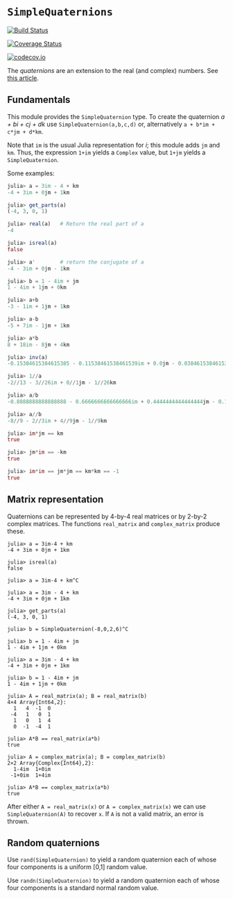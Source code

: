 # `SimpleQuaternions`



[![Build Status](https://travis-ci.org/scheinerman/SimpleQuaternions.jl.svg?branch=master)](https://travis-ci.org/scheinerman/SimpleQuaternions.jl)

[![Coverage Status](https://coveralls.io/repos/scheinerman/SimpleQuaternions.jl/badge.svg?branch=master&service=github)](https://coveralls.io/github/scheinerman/SimpleQuaternions.jl?branch=master)

[![codecov.io](http://codecov.io/github/scheinerman/SimpleQuaternions.jl/coverage.svg?branch=master)](http://codecov.io/github/scheinerman/SimpleQuaternions.jl?branch=master)

The *quaternions* are an extension to the real (and complex) numbers. See
[this article](https://en.wikipedia.org/wiki/Quaternion).

## Fundamentals

This module provides the `SimpleQuaternion` type. To create the quaternion 
*a + bi + cj + dk* use `SimpleQuaternion(a,b,c,d)` or, alternatively
`a + b*im + c*jm + d*km`. 

Note that `im` is the usual Julia representation for *i*; this module adds `jm` 
and `km`. Thus, the expression `1+im` yields a `Complex` value, but `1+jm` yields 
a `SimpleQuaternion`.

Some examples:
```julia
julia> a = 3im - 4 + km
-4 + 3im + 0jm + 1km

julia> get_parts(a)
(-4, 3, 0, 1)

julia> real(a)   # Return the real part of a
-4

julia> isreal(a)
false

julia> a'        # return the conjugate of a
-4 - 3im + 0jm - 1km

julia> b = 1 - 4im + jm
1 - 4im + 1jm + 0km

julia> a+b
-3 - 1im + 1jm + 1km

julia> a-b
-5 + 7im - 1jm + 1km

julia> a*b
8 + 18im - 8jm + 4km

julia> inv(a)
-0.15384615384615385 - 0.11538461538461539im + 0.0jm - 0.038461538461538464km

julia> 1//a
-2//13 - 3//26im + 0//1jm - 1//26km

julia> a/b
-0.8888888888888888 - 0.6666666666666666im + 0.4444444444444444jm - 0.1111111111111111km

julia> a//b
-8//9 - 2//3im + 4//9jm - 1//9km

julia> im*jm == km
true

julia> jm*im == -km
true

julia> im*im == jm*jm == km*km == -1
true
```

## Matrix representation

Quaternions can be represented by 4-by-4 real matrices or by 2-by-2 complex matrices. 
The functions `real_matrix` and `complex_matrix` produce these.
```
julia> a = 3im-4 + km
-4 + 3im + 0jm + 1km

julia> isreal(a)
false

julia> a = 3im-4 + km^C

julia> a = 3im - 4 + km
-4 + 3im + 0jm + 1km

julia> get_parts(a)
(-4, 3, 0, 1)

julia> b = SimpleQuaternion(-8,0,2,6)^C

julia> b = 1 - 4im + jm
1 - 4im + 1jm + 0km

julia> a = 3im - 4 + km
-4 + 3im + 0jm + 1km

julia> b = 1 - 4im + jm
1 - 4im + 1jm + 0km

julia> A = real_matrix(a); B = real_matrix(b)
4×4 Array{Int64,2}:
  1   4  -1  0
 -4   1   0  1
  1   0   1  4
  0  -1  -4  1

julia> A*B == real_matrix(a*b)
true

julia> A = complex_matrix(a); B = complex_matrix(b)
2×2 Array{Complex{Int64},2}:
  1-4im  1+0im
 -1+0im  1+4im

julia> A*B == complex_matrix(a*b)
true
```

After either `A = real_matrix(x)` or `A = complex_matrix(x)` we can use
`SimpleQuaternion(A)` to recover `x`. If `A` is not a valid matrix, an 
error is thrown.



## Random quaternions 

Use `rand(SimpleQuaternion)` to yield a random quaternion each of whose 
four components is a uniform [0,1] random value.

Use `randn(SimpleQuaternion)` to yield a random quaternion each of whose
four components is a standard normal random value. 



